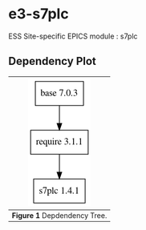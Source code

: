 e3-s7plc
===
ESS Site-specific EPICS module : s7plc


## Dependency Plot

|![s7plc dep](docs/s7plc.png)|
| :---: |
|**Figure 1** Depdendency Tree. |
